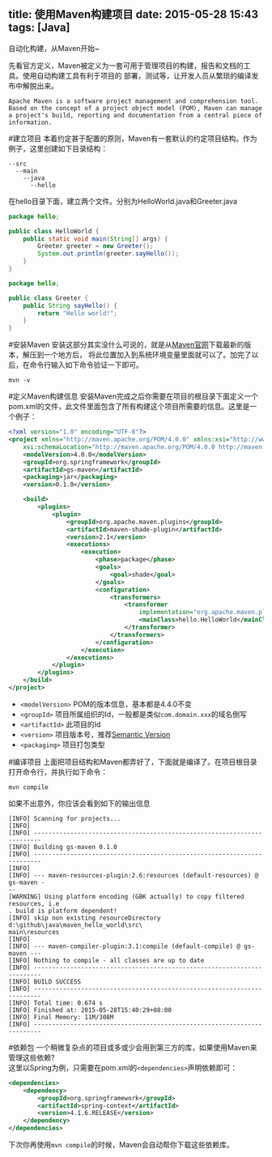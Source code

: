 title: 使用Maven构建项目
date: 2015-05-28 15:43
tags: [Java]
---

自动化构建，从Maven开始~

<!--more-->
先看官方定义，Maven被定义为一套可用于管理项目的构建，报告和文档的工具。使用自动构建工具有利于项目的
部署，测试等，让开发人员从繁琐的编译发布中解脱出来。
```
Apache Maven is a software project management and comprehension tool. Based on the concept of a project object model (POM), Maven can manage a project's build, reporting and documentation from a central piece of information.
```

#建立项目
本着约定甚于配置的原则，Maven有一套默认的约定项目结构。作为例子，这里创建如下目录结构：
```
--src
  --main
    --java
      --hello
```
在hello目录下面，建立两个文件。分别为HelloWorld.java和Greeter.java
```java
package hello;

public class HelloWorld {
    public static void main(String[] args) {
        Greeter greeter = new Greeter();
        System.out.println(greeter.sayHello());
    }
}
```
```java
package hello;

public class Greeter {
    public String sayHello() {
        return "Hello world!";
    }
}
```

#安装Maven
安装这部分其实没什么可说的，就是从[Maven官网](https://maven.apache.org/download.cgi)下载最新的版本，解压到一个地方后，
将此位置加入到系统环境变量里面就可以了。加完了以后，在命令行输入如下命令验证一下即可。
```
mvn -v
```

#定义Maven构建信息
安装Maven完成之后你需要在项目的根目录下面定义一个pom.xml的文件，此文件里面包含了所有构建这个项目所需要的信息。这里是一个例子：
```xml
<?xml version="1.0" encoding="UTF-8"?>
<project xmlns="http://maven.apache.org/POM/4.0.0" xmlns:xsi="http://www.w3.org/2001/XMLSchema-instance"
    xsi:schemaLocation="http://maven.apache.org/POM/4.0.0 http://maven.apache.org/maven-v4_0_0.xsd">
    <modelVersion>4.0.0</modelVersion>
    <groupId>org.springframework</groupId>
    <artifactId>gs-maven</artifactId>
    <packaging>jar</packaging>
    <version>0.1.0</version>

    <build>
        <plugins>
            <plugin>
                <groupId>org.apache.maven.plugins</groupId>
                <artifactId>maven-shade-plugin</artifactId>
                <version>2.1</version>
                <executions>
                    <execution>
                        <phase>package</phase>
                        <goals>
                            <goal>shade</goal>
                        </goals>
                        <configuration>
                            <transformers>
                                <transformer
                                    implementation="org.apache.maven.plugins.shade.resource.ManifestResourceTransformer">
                                    <mainClass>hello.HelloWorld</mainClass>
                                </transformer>
                            </transformers>
                        </configuration>
                    </execution>
                </executions>
            </plugin>
        </plugins>
    </build>
</project>
```

* `<modelVersion>` POM的版本信息，基本都是4.4.0不变
* `<groupId>` 项目所属组织的Id，一般都是类似`com.domain.xxx`的域名倒写
* `<artifactId>` 此项目的Id
* `<version>` 项目版本号，推荐[Semantic Version](http://semver.org)
* `<packaging>` 项目打包类型

#编译项目
上面把项目结构和Maven都弄好了，下面就是编译了。在项目根目录打开命令行，并执行如下命令：
```
mvn compile
```
如果不出意外，你应该会看到如下的输出信息
```
[INFO] Scanning for projects...
[INFO]
[INFO] ------------------------------------------------------------------------
[INFO] Building gs-maven 0.1.0
[INFO] ------------------------------------------------------------------------
[INFO]
[INFO] --- maven-resources-plugin:2.6:resources (default-resources) @ gs-maven -
--
[WARNING] Using platform encoding (GBK actually) to copy filtered resources, i.e
. build is platform dependent!
[INFO] skip non existing resourceDirectory d:\github\java\maven_hello_world\src\
main\resources
[INFO]
[INFO] --- maven-compiler-plugin:3.1:compile (default-compile) @ gs-maven ---
[INFO] Nothing to compile - all classes are up to date
[INFO] ------------------------------------------------------------------------
[INFO] BUILD SUCCESS
[INFO] ------------------------------------------------------------------------
[INFO] Total time: 0.674 s
[INFO] Finished at: 2015-05-28T15:40:29+08:00
[INFO] Final Memory: 11M/308M
[INFO] ------------------------------------------------------------------------
```

#依赖包
一个稍微复杂点的项目或多或少会用到第三方的库，如果使用Maven来管理这些依赖?  
这里以Spring为例，只需要在pom.xml的`<dependencies>`声明依赖即可：
```xml
<dependencies>
    <dependency>
        <groupId>org.springframework</groupId>
        <artifactId>spring-context</artifactId>
        <version>4.1.6.RELEASE</version>
    </dependency>
</dependencies>
```
下次你再使用`mvn compile`的时候，Maven会自动帮你下载这些依赖库。
